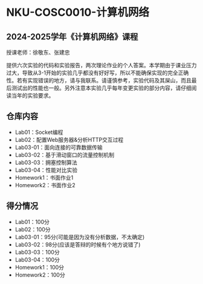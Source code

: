 # NKU-COSC0010-计算机网络

## 2024-2025学年《计算机网络》课程

授课老师：徐敬东、张建忠

提供六次实验的代码和实验报告，两次理论作业的个人答案。本学期由于课业压力过大，导致从3-1开始的实验几乎都没有好好写，所以不能确保实现的完全正确性。若有实现错误的地方，请与我联系。请谨慎参考，实验代码及其屎山，而且最后测试出的性能也一般。另外注意本实验几乎每年变更实验的部分内容，请仔细阅读当年的实验要求。

## 仓库内容
- Lab01：Socket编程
- Lab02：配置Web服务器&分析HTTP交互过程
- Lab03-01：面向连接的可靠数据传输
- Lab03-02：基于滑动窗口的流量控制机制
- Lab03-03：拥塞控制算法
- Lab03-04：性能对比实验
- Homework1：书面作业1
- Homework2：书面作业2

## 得分情况
- Lab01：100分
- Lab02：100分
- Lab03-01：95分(可能是因为没有分析数据，不太确定)
- Lab03-02：98分(应该是答辩的时候有个地方说错了)
- Lab03-03：100分
- Lab03-04：100分
- Homework1：100分
- Homework2：100分
